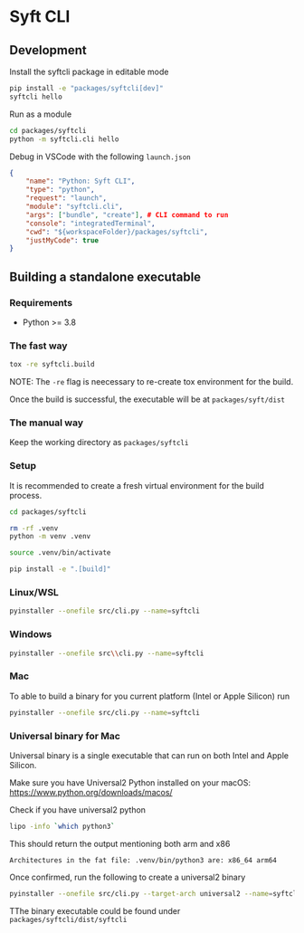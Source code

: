 # Syft CLI

## Development

Install the syftcli package in editable mode

```sh
pip install -e "packages/syftcli[dev]"
syftcli hello
```

Run as a module

```sh
cd packages/syftcli
python -m syftcli.cli hello
```

Debug in VSCode with the following `launch.json`

```json
{
    "name": "Python: Syft CLI",
    "type": "python",
    "request": "launch",
    "module": "syftcli.cli",
    "args": ["bundle", "create"], # CLI command to run
    "console": "integratedTerminal",
    "cwd": "${workspaceFolder}/packages/syftcli",
    "justMyCode": true
}
```

## Building a standalone executable

### Requirements

- Python >= 3.8

### The fast way

```sh
tox -re syftcli.build
```

NOTE: The `-re` flag is neecessary to re-create tox environment for the build.

Once the build is successful, the executable will be at `packages/syft/dist`

### The manual way

Keep the working directory as `packages/syftcli`

### Setup

It is recommended to create a fresh virtual environment for the build process.

```sh
cd packages/syftcli

rm -rf .venv
python -m venv .venv

source .venv/bin/activate

pip install -e ".[build]"
```

### Linux/WSL

```sh
pyinstaller --onefile src/cli.py --name=syftcli
```

### Windows

```sh
pyinstaller --onefile src\\cli.py --name=syftcli
```

### Mac

To able to build a binary for you current platform (Intel or Apple Silicon) run

```sh
pyinstaller --onefile src/cli.py --name=syftcli
```

### Universal binary for Mac

Universal binary is a single executable that can run on both Intel and Apple Silicon.

Make sure you have Universal2 Python installed on your macOS: https://www.python.org/downloads/macos/

Check if you have universal2 python

```sh
lipo -info `which python3`
```

This should return the output mentioning both arm and x86

```
Architectures in the fat file: .venv/bin/python3 are: x86_64 arm64
```

Once confirmed, run the following to create a universal2 binary

```sh
pyinstaller --onefile src/cli.py --target-arch universal2 --name=syftcli
```

TThe binary executable could be found under `packages/syftcli/dist/syftcli`
